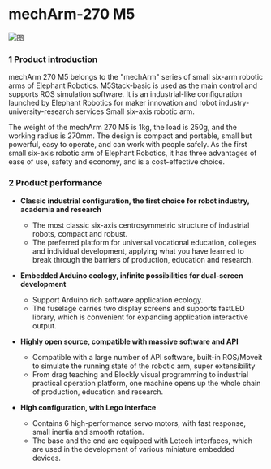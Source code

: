 #  mechArm-270 M5

![图](../../resourse/2-serialproduct/mecharm/2.6.2.png)

### 1 Product introduction
mechArm 270 M5 belongs to the "mechArm" series of small six-arm robotic arms of Elephant Robotics. M5Stack-basic is used as the main control and supports ROS simulation software. It is an industrial-like configuration launched by Elephant Robotics for maker innovation and robot industry-university-research services Small six-axis robotic arm.

The weight of the mechArm 270 M5 is 1kg, the load is 250g, and the working radius is 270mm. The design is compact and portable, small but powerful, easy to operate, and can work with people safely. As the first small six-axis robotic arm of Elephant Robotics, it has three advantages of ease of use, safety and economy, and is a cost-effective choice.

### 2 Product performance

* **Classic industrial configuration, the first choice for robot industry, academia and research**  <br>
  * The most classic six-axis centrosymmetric structure of industrial robots, compact and robust.
  * The preferred platform for universal vocational education, colleges and individual development, applying what you have learned to break through the barriers of production, education and research. <br>
* **Embedded Arduino ecology, infinite possibilities for dual-screen development** <br>
  * Support Arduino rich software application ecology.
  * The fuselage carries two display screens and supports fastLED library, which is convenient for expanding application interactive output.<br>

* **Highly open source, compatible with massive software and API**<br>
  * Compatible with a large number of API software, built-in ROS/Moveit to simulate the running state of the robotic arm, super extensibility<br>
  * From drag teaching and Blockly visual programming to industrial practical operation platform, one machine opens up the whole chain of production, education and research.<br>

* **High configuration, with Lego interface**<br>
  * Contains 6 high-performance servo motors, with fast response, small inertia and smooth rotation.
  * The base and the end are equipped with Letech interfaces, which are used in the development of various miniature embedded devices.<br>
